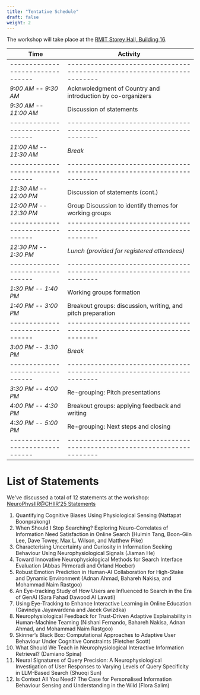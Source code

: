 ```yaml
---
title: "Tentative Schedule"
draft: false
weight: 2
---
```


The workshop will take place at the [RMIT Storey Hall, Building 16](https://www.rmit.edu.au/about/our-heritage/historical-buildings/storey-hall).

| Time | Activity|
| -------------------------------- | ------------------------------------------------------------------------ |
| -------------------------------- | ------------------------------------------------------------------------ |
|  _9:00 AM --  9:30 AM_ | Acknwoledgment of Country and introduction by co-organizers |
|  _9:30 AM -- 11:00 AM_ | Discussion of statements |
| -------------------------------- | ------------------------------------------------------------------------ |
| _11:00 AM -- 11:30 AM_ | _Break_ |
| -------------------------------- | ------------------------------------------------------------------------ |
| _11:30 AM -- 12:00 PM_ | Discussion of statements (cont.) |
| _12:00 PM -- 12:30 PM_ | Group Discussion to identify themes for working groups |
| -------------------------------- | ------------------------------------------------------------------------ |
| _12:30 PM -- 1:30 PM_  | _Lunch (provided for registered attendees)_ |
| -------------------------------- | ------------------------------------------------------------------------ |
| _1:30 PM -- 1:40 PM_ | Working groups formation |
| _1:40 PM -- 3:00 PM_ | Breakout groups: discussion, writing, and pitch preparation |
| -------------------------------- | ------------------------------------------------------------------------ |
| _3:00 PM -- 3:30 PM_ | _Break_ |
| -------------------------------- | ------------------------------------------------------------------------ |
| _3:30 PM -- 4:00 PM_ | Re-grouping: Pitch presentations | 
| _4:00 PM -- 4:30 PM_ | Breakout groups: applying feedback and writing |
| _4:30 PM -- 5:00 PM_ | Re-grouping: Next steps and closing |
| -------------------------------- | ------------------------------------------------------------------------ |


# List of Statements

We've discussed a total of 12 statements at the workshop: [NeuroPhysIIR@CHIIR'25 Statements](https://drive.google.com/drive/folders/1zsoLTtV83s-ufDZ6qMupGvl_EHRKIlrR?usp=sharing)

1. Quantifying Cognitive Biases Using Physiological Sensing (Nattapat Boonprakong)
2. When Should I Stop Searching? Exploring Neuro-Correlates of Information Need Satisfaction in Online Search (Huimin Tang, Boon-Giin Lee, Dave Towey, Max L. Wilson, and Matthew Pike)
3. Characterising Uncertainty and Curiosity in Information Seeking Behaviour Using Neurophysiological Signals (Jiaman He)
4. Toward Innovative Neurophysiological Methods for Search Interface Evaluation (Abbas Pirmoradi and Orland Hoeber)
5. Robust Emotion Prediction in Human-AI Collaboration for High-Stake and Dynamic Environment (Adnan Ahmad, Bahareh Nakisa, and Mohammad Naim Rastgoo)
6. An Eye-tracking Study of How Users are Influenced to Search in the Era of GenAI (Sara Fahad Dawood Al Lawati)
7. Using Eye-Tracking to Enhance Interactive Learning in Online Education (Gavindya Jayawardena and Jacek Gwizdka)
8. Neurophysiological Feedback for Trust-Driven Adaptive Explainability in Human-Machine Teaming (Nishani Fernando, Bahareh Nakisa, Adnan Ahmad, and Mohammad Naim Rastgoo)
9. Skinner’s Black Box: Computational Approaches to Adaptive User Behaviour Under Cognitive Constraints (Fletcher Scott)
10. What Should We Teach in Neurophysiological Interactive Information Retrieval? (Damiano Spina)
11. Neural Signatures of Query Precision: A Neurophysiological Investigation of User Responses to Varying Levels of Query Specificity in LLM-Based Search (Shuoqi Sun)
12. Is Context All You Need? The Case for Personalised Information Behaviour Sensing and Understanding in the Wild (Flora Salim)